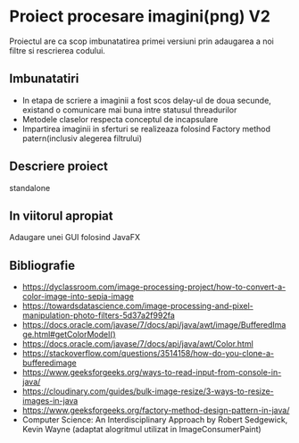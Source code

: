 # Proiect procesare imagini(png) V2
Proiectul are ca scop imbunatatirea primei versiuni prin adaugarea a noi filtre si rescrierea codului.

## Imbunatatiri
- In etapa de scriere a imaginii a fost scos delay-ul de doua secunde, existand o comunicare mai buna intre statusul threadurilor
- Metodele claselor respecta conceptul de incapsulare
- Impartirea imaginii in sferturi se realizeaza folosind Factory method patern(inclusiv alegerea filtrului)

## Descriere proiect

standalone

## In viitorul apropiat
Adaugare unei GUI folosind JavaFX

## Bibliografie
- https://dyclassroom.com/image-processing-project/how-to-convert-a-color-image-into-sepia-image
- https://towardsdatascience.com/image-processing-and-pixel-manipulation-photo-filters-5d37a2f992fa
- https://docs.oracle.com/javase/7/docs/api/java/awt/image/BufferedImage.html#getColorModel()
- https://docs.oracle.com/javase/7/docs/api/java/awt/Color.html
- https://stackoverflow.com/questions/3514158/how-do-you-clone-a-bufferedimage
- https://www.geeksforgeeks.org/ways-to-read-input-from-console-in-java/
- https://cloudinary.com/guides/bulk-image-resize/3-ways-to-resize-images-in-java
- https://www.geeksforgeeks.org/factory-method-design-pattern-in-java/
- Computer Science: An Interdisciplinary Approach by Robert Sedgewick, Kevin Wayne  (adaptat alogritmul utilizat in ImageConsumerPaint)
